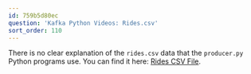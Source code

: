 ```yaml
---
id: 759b5d80ec
question: 'Kafka Python Videos: Rides.csv'
sort_order: 110
---
```


There is no clear explanation of the `rides.csv` data that the `producer.py` Python programs use. You can find it here: [Rides CSV File](https://raw.githubusercontent.com/DataTalksClub/data-engineering-zoomcamp/2bd33e89906181e424f7b12a299b70b19b7cfcd5/week_6_stream_processing/python/resources/rides.csv).